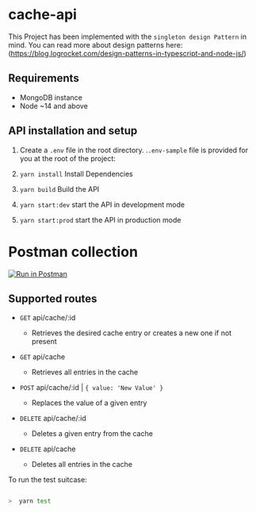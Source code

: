 # cache-api

This Project has been implemented with the ```singleton design Pattern``` in mind. 
You can read more about design patterns here: (https://blog.logrocket.com/design-patterns-in-typescript-and-node-js/)
## Requirements

- MongoDB instance
- Node ~14 and above

## API installation and setup

1. Create a `.env` file in the root directory. .`.env-sample` file is provided for you at the root of the project: 

2. ```yarn install``` Install Dependencies
3. ```yarn build``` Build the API
4. ```yarn start:dev``` start the API in development mode
5. ```yarn start:prod``` start the API in production mode

# Postman collection

[![Run in Postman](https://run.pstmn.io/button.svg)](https://www.getpostman.com/collections/a0d9b31b30e3f8c58984)

## Supported routes

- `GET` api/cache/:id 
    - Retrieves the desired cache entry or creates a new one if not present 

- `GET` api/cache
    - Retrieves all entries in the cache

- `POST` api/cache/:id | `{ value: 'New Value' }`
    - Replaces the value of a given entry

- `DELETE` api/cache/:id
    - Deletes a given entry from the cache

- `DELETE` api/cache
    - Deletes all entries in the cache


To run the test suitcase:

```bash

>  yarn test
```